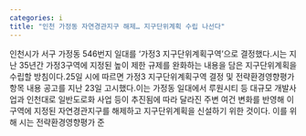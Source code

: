 ```yaml
---
categories: i
title: "인천 가정동 자연경관지구 해제… 지구단위계획 수립 나선다"
---
```

인천시가 서구 가정동 546번지 일대를 ‘가정3 지구단위계획구역’으로 결정했다.시는 지난 35년간 가정3구역에 지정된 높이 제한 규제를 완화하는 내용을 담은 지구단위계획을 수립할 방침이다.25일 시에 따르면 가정3 지구단위계획구역 결정 및 전략환경영향평가 항목 내용 공고를 지난 23일 고시했다.이는 가정동 일대에서 루원시티 등 대규모 개발사업과 인천대로 일반도로화 사업 등이 추진됨에 따라 달라진 주변 여건 변화를 반영해 이 구역에 지정된 자연경관지구를 해제하고 지구단위계획을 신설하기 위한 것이다. 이를 위해 시는 전략환경영향평가 준